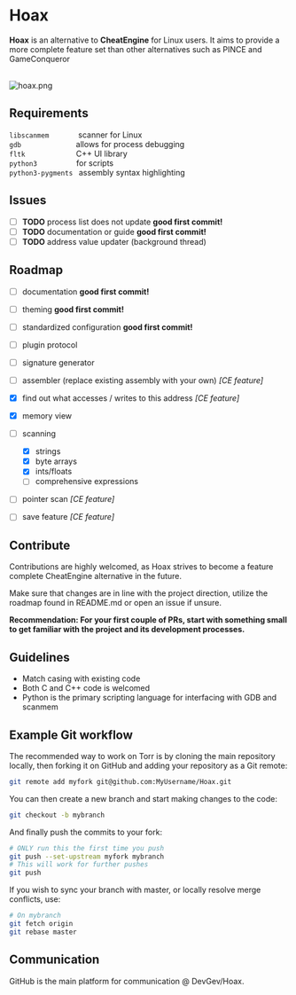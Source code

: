 # Hoax
<strong>Hoax</strong> is an alternative to <strong>CheatEngine</strong> for Linux users. It aims to provide a more complete feature set than other alternatives such as PINCE and GameConqueror <br><br>

![hoax.png](https://i.postimg.cc/BQj35mm6/image.png)

## Requirements
`libscanmem`&ensp;&ensp;&ensp;&ensp;&ensp;&ensp;&ensp; scanner for Linux<br>
`gdb` &ensp;&ensp;&ensp;&ensp;&ensp;&ensp;&ensp;&ensp;&ensp;&ensp;&ensp;&ensp; &ensp;allows for process debugging<br>
`fltk`&ensp;&ensp;&ensp;&ensp;&ensp;&ensp;&ensp;&ensp;&ensp;&ensp;&ensp; &ensp;  C++ UI library<br>
`python3`&ensp;&ensp;&ensp;&ensp;&ensp;&ensp;&ensp;&ensp; &ensp; for scripts<br>
`python3-pygments`&ensp; assembly syntax highlighting<br>

## Issues
- [ ] <strong>TODO</strong> process list does not update <strong>good first commit!</strong>
- [ ] <strong>TODO</strong> documentation or guide <strong>good first commit!</strong>
- [ ] <strong>TODO</strong> address value updater (background thread)

## Roadmap
- [ ] documentation <strong>good first commit!</strong>
- [ ] theming <strong>good first commit!</strong>
- [ ] standardized configuration <strong>good first commit!</strong>
- [ ] plugin protocol
- [ ] signature generator
- [ ] assembler (replace existing assembly with your own) <i>[CE feature]</i>
- [x] find out what accesses / writes to this address <i>[CE feature]</i>
- [x] memory view
- [ ] scanning
     - [x] strings
     - [x] byte arrays
     - [x] ints/floats
     - [ ] comprehensive expressions
- [ ] pointer scan <i>[CE feature]</i>
- [ ] save feature <i>[CE feature]</i>


## Contribute
Contributions are highly welcomed, as Hoax strives to become a feature complete CheatEngine alternative in the future.

Make sure that changes are in line with the project direction, utilize the roadmap found in README.md or open an issue if unsure.

**Recommendation: For your first couple of PRs, start with something small to get familiar with the project and its development processes.**

## Guidelines
* Match casing with existing code
* Both C and C++ code is welcomed
* Python is the primary scripting language for interfacing with GDB and scanmem

## Example Git workflow
The recommended way to work on Torr is by cloning the main repository locally, then forking it on GitHub and adding your repository as a Git remote:
```sh
git remote add myfork git@github.com:MyUsername/Hoax.git
```

You can then create a new branch and start making changes to the code:
```sh
git checkout -b mybranch
```

And finally push the commits to your fork:
```sh
# ONLY run this the first time you push
git push --set-upstream myfork mybranch
# This will work for further pushes
git push
```

If you wish to sync your branch with master, or locally resolve merge conflicts, use:
```sh
# On mybranch
git fetch origin
git rebase master
```

## Communication

GitHub is the main platform for communication @ DevGev/Hoax.
